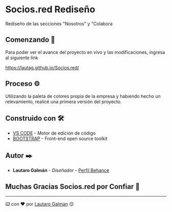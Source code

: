# Socios.red Rediseño 

Rediseño de las secciones "Nosotros" y "Colabora

## Comenzando 🚀

Para poder ver el avance del proyecto en vivo y las modificaciones, ingresa al siguiente link

https://lautag.github.io/Socios.red/

## Proceso ⚙️

Utilizando la paleta de colores propia de la empresa y habiendo hecho un relevamiento, realicé una primera versión del proyecto.

## Construido con 🛠️

* [VS CODE](https://code.visualstudio.com/) - Motor de edición de código
* [BOOTSTRAP](https://getbootstrap.com/) - Front-end open source toolkit

## Autor ✒️

* **Lautaro Galmán** - *Diseñador* - [Perfil Behance](https://www.behance.net/LautaroGalman)

## Muchas Gracias Socios.red por Confiar 🎁

---
⌨️ con ❤️ por [Lautaro Galman](https://www.behance.net/LautaroGalman) 😊
